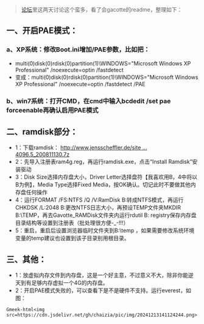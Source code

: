 > [论坛](http://www.hipschina.com/)里这两天讨论这个蛮多，看了会gacotte的readme，整理如下：



## 一、开启PAE模式：


### a、XP系统：修改Boot.ini增加/PAE参数，比如把：
- multi(0)disk(0)rdisk(0)partition(1)\WINDOWS="Microsoft Windows XP Professional" /noexecute=optin /fastdetect
- 变成：multi(0)disk(0)rdisk(0)partition(1)\WINDOWS="Microsoft Windows XP Professional" /noexecute=optin /fastdetect /PAE
### b、win7系统：打开CMD，在cmd中输入bcdedit /set pae forceenable再确认启用PAE模式

## 二、ramdisk部分：

-  1：下载ramdisk： [http://www.jensscheffler.de/site ... 4096.5_200811130.7z](http://www.jensscheffler.de/sites/default/files/Gavotte_RAMDisk_1.0.4096.5_200811130.7z)
-  2：先导入注册表ram4g.reg，再运行ramdisk.exe，点击“Install Ramdisk”安装驱动
-  3：Disk Size选择内存盘大小，Driver Letter选择盘符【我喜欢用B，4中将以B为例】，Media Type选择Fixed Media，按OK确认。切记此时不要做其他内存盘任何操作
-  4：运行FORMAT /FS:NTFS /Q /V:RamDisk B:转成NTFS模式，再运行CHKDSK /L:2048 B:更改NTFS日志大小，再预设TEMP文件夹MKDIR B:\TEMP，再去Gavotte_RAMDisk文件夹内运行rdutil B: registry保存内存盘目录结构等设置到注册表（批处理很方便-_-!!!）
-  5：重启，重启后设置浏览器临时文件夹到B:\\temp ，如果需要修改系统环境变量的temp建议也设置到该子目录别用根目录。

## 三、其他：

- 1：放虚拟内存文件到内存盘，这是一个好主意，不过意义不大，除非你能逆天到有足够内存虚拟一个4G的内存盘。
-  2：开启PAE模式失败的，可以查看下是不是硬件不支持。运行everest，如图：

`Gmeek-html<img src=https://cdn.jsdelivr.net/gh/chaizia/pic/img/20241213141124244.png>`

<!-- ##{"timestamp":1316917536}## -->